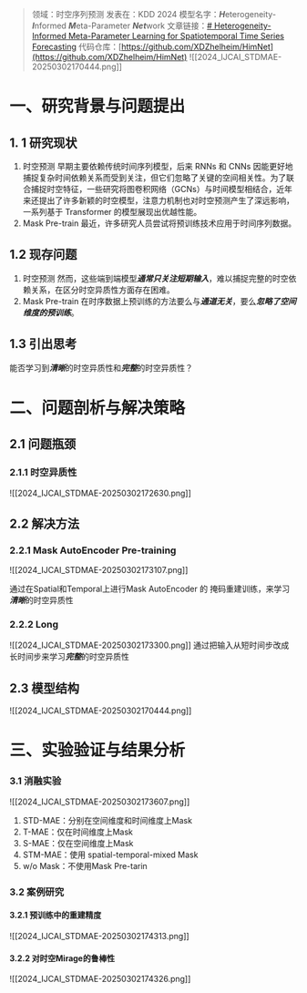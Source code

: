 >领域：时空序列预测
>发表在：KDD 2024
>模型名字：***H***eterogeneity-***I***nformed ***M***eta-Parameter ***Net***work
>文章链接：[# Heterogeneity-Informed Meta-Parameter Learning for Spatiotemporal Time Series Forecasting](https://arxiv.org/abs/2405.10800)
>代码仓库：[https://github.com/XDZhelheim/HimNet](https://github.com/XDZhelheim/HimNet)
![[2024_IJCAI_STDMAE-20250302170444.png]]
# 一、研究背景与问题提出
## 1. 1 研究现状
1. 时空预测
	早期主要依赖传统时间序列模型，后来 RNNs 和 CNNs 因能更好地捕捉复杂时间依赖关系而受到关注，但它们忽略了关键的空间相关性。为了联合捕捉时空特征，一些研究将图卷积网络（GCNs）与时间模型相结合，近年来还提出了许多新颖的时空模型，注意力机制也对时空预测产生了深远影响，一系列基于 Transformer 的模型展现出优越性能。
2. Mask Pre-train
	最近，许多研究人员尝试将预训练技术应用于时间序列数据。
## 1.2 现存问题
1. 时空预测
	然而，这些端到端模型***通常只关注短期输入***，难以捕捉完整的时空依赖关系，在区分时空异质性方面存在困难。
2. Mask Pre-train
	在时序数据上预训练的方法要么与***通道无关***，要么***忽略了空间维度的预训练***。
## 1.3 引出思考
能否学习到***清晰***的时空异质性和***完整***的时空异质性？
# 二、问题剖析与解决策略
## 2.1 问题瓶颈
### 2.1.1 时空异质性
![[2024_IJCAI_STDMAE-20250302172630.png]]
## 2.2 解决方法
### 2.2.1 Mask AutoEncoder Pre-training
![[2024_IJCAI_STDMAE-20250302173107.png]]

通过在Spatial和Temporal上进行Mask AutoEncoder 的 掩码重建训练，来学习***清晰***的时空异质性

### 2.2.2 Long
![[2024_IJCAI_STDMAE-20250302173300.png]]
通过把输入从短时间步改成长时间步来学习***完整***的时空异质性
## 2.3 模型结构
![[2024_IJCAI_STDMAE-20250302170444.png]]
# 三、实验验证与结果分析 
### 3.1 消融实验
![[2024_IJCAI_STDMAE-20250302173607.png]]
1. STD-MAE：分别在空间维度和时间维度上Mask
2. T-MAE：仅在时间维度上Mask
3. S-MAE：仅在空间维度上Mask
4. STM-MAE：使用 spatial-temporal-mixed Mask
5. w/o Mask：不使用Mask Pre-tarin
### 3.2 案例研究
#### 3.2.1 预训练中的重建精度
![[2024_IJCAI_STDMAE-20250302174313.png]]
#### 3.2.2 对时空Mirage的鲁棒性
![[2024_IJCAI_STDMAE-20250302174326.png]]